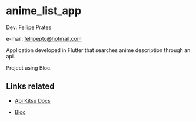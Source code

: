 # anime_list_app

Dev: Fellipe Prates

e-mail: fellipeptc@hotmail.com

Application developed in Flutter that searches anime description through an api.

Project using Bloc.

## Links related

- [Api Kitsu Docs](https://kitsu.docs.apiary.io/#reference/anime)

- [Bloc](https://pub.dev/packages/flutter_bloc)
